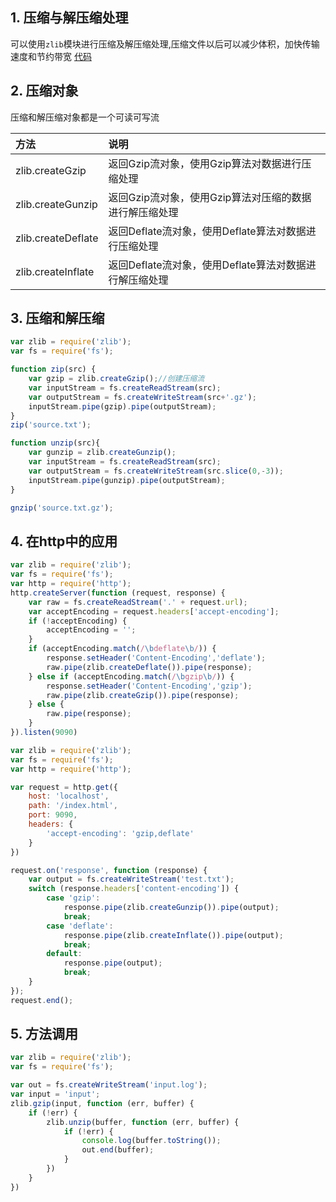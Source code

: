 ## 1\. 压缩与解压缩处理 

可以使用`zlib`模块进行压缩及解压缩处理,压缩文件以后可以减少体积，加快传输速度和节约带宽 [代码](https://github.com/zhufengnodejs/static-server/tree/master/lesson/zlib)

 ## 2\. 压缩对象 

压缩和解压缩对象都是一个可读可写流

|方法|说明|
|:---|:---|
|zlib.createGzip|返回Gzip流对象，使用Gzip算法对数据进行压缩处理|
|zlib.createGunzip|返回Gzip流对象，使用Gzip算法对压缩的数据进行解压缩处理|
|zlib.createDeflate|返回Deflate流对象，使用Deflate算法对数据进行压缩处理|
|zlib.createInflate|返回Deflate流对象，使用Deflate算法对数据进行解压缩处理|

 ## 3\. 压缩和解压缩 

```javascript
var zlib = require('zlib');
var fs = require('fs');

function zip(src) {
    var gzip = zlib.createGzip();//创建压缩流
    var inputStream = fs.createReadStream(src);
    var outputStream = fs.createWriteStream(src+'.gz');
    inputStream.pipe(gzip).pipe(outputStream);
}
zip('source.txt');

function unzip(src){
    var gunzip = zlib.createGunzip();
    var inputStream = fs.createReadStream(src);
    var outputStream = fs.createWriteStream(src.slice(0,-3));
    inputStream.pipe(gunzip).pipe(outputStream);
}

gnzip('source.txt.gz');

```

 ## 4\. 在http中的应用 

```javascript
var zlib = require('zlib');
var fs = require('fs');
var http = require('http');
http.createServer(function (request, response) {
    var raw = fs.createReadStream('.' + request.url);
    var acceptEncoding = request.headers['accept-encoding'];
    if (!acceptEncoding) {
        acceptEncoding = '';
    }
    if (acceptEncoding.match(/\bdeflate\b/)) {
        response.setHeader('Content-Encoding','deflate');
        raw.pipe(zlib.createDeflate()).pipe(response);
    } else if (acceptEncoding.match(/\bgzip\b/)) {
        response.setHeader('Content-Encoding','gzip');
        raw.pipe(zlib.createGzip()).pipe(response);
    } else {
        raw.pipe(response);
    }
}).listen(9090)
```

```javascript
var zlib = require('zlib');
var fs = require('fs');
var http = require('http');

var request = http.get({
    host: 'localhost',
    path: '/index.html',
    port: 9090,
    headers: {
        'accept-encoding': 'gzip,deflate'
    }
})

request.on('response', function (response) {
    var output = fs.createWriteStream('test.txt');
    switch (response.headers['content-encoding']) {
        case 'gzip':
            response.pipe(zlib.createGunzip()).pipe(output);
            break;
        case 'deflate':
            response.pipe(zlib.createInflate()).pipe(output);
            break;
        default:
            response.pipe(output);
            break;
    }
});
request.end();
```

 ## 5\. 方法调用 

```javascript
var zlib = require('zlib');
var fs = require('fs');

var out = fs.createWriteStream('input.log');
var input = 'input';
zlib.gzip(input, function (err, buffer) {
    if (!err) {
        zlib.unzip(buffer, function (err, buffer) {
            if (!err) {
                console.log(buffer.toString());
                out.end(buffer);
            }
        })
    }
})
```